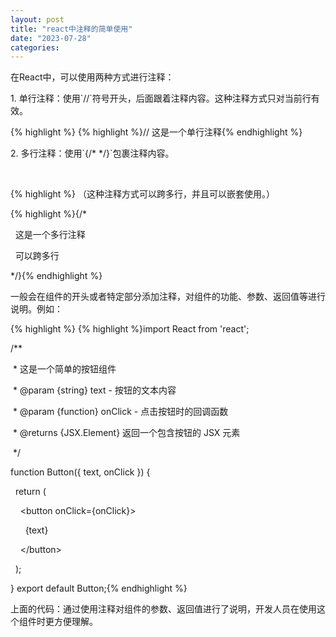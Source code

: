 ```yaml
---
layout: post
title: "react中注释的简单使用"
date: "2023-07-28"
categories: 
---
```

<p>在React中，可以使用两种方式进行注释：</p>

<p>1. 单行注释：使用`//`符号开头，后面跟着注释内容。这种注释方式只对当前行有效。</p>

{% highlight %}
{% highlight %}// 这是一个单行注释{% endhighlight %}

<p>2. 多行注释：使用`{/* */}`包裹注释内容。</p>

<p>&nbsp;</p>

{% highlight %}
（这种注释方式可以跨多行，并且可以嵌套使用。）

{% highlight %}{/*

&nbsp; 这是一个多行注释

&nbsp; 可以跨多行

*/}{% endhighlight %}

<p>一般会在组件的开头或者特定部分添加注释，对组件的功能、参数、返回值等进行说明。例如：</p>

{% highlight %}
{% highlight %}import React from &#39;react&#39;;

/**

&nbsp;* 这是一个简单的按钮组件

&nbsp;* @param {string} text - 按钮的文本内容

&nbsp;* @param {function} onClick - 点击按钮时的回调函数

&nbsp;* @returns {JSX.Element} 返回一个包含按钮的 JSX 元素

&nbsp;*/

function Button({ text, onClick }) {

&nbsp; return (

&nbsp;&nbsp;&nbsp; &lt;button onClick={onClick}&gt;

&nbsp;&nbsp;&nbsp;&nbsp;&nbsp; {text}

&nbsp;&nbsp;&nbsp; &lt;/button&gt;

&nbsp; );

}
export default Button;{% endhighlight %}

<p>上面的代码：通过使用注释对组件的参数、返回值进行了说明，开发人员在使用这个组件时更方便理解。</p>

<p>&nbsp;</p>

